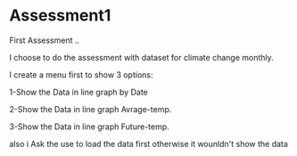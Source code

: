 # Assessment1
First Assessment ..

I choose to do the assessment with dataset for climate change monthly.

I create a menu first to show 3 options:

1-Show the Data in line graph by Date 

2-Show the Data in line graph Avrage-temp.

3-Show the Data in line graph Future-temp.

also i Ask the use to load the data first otherwise it wounldn't show the data 


